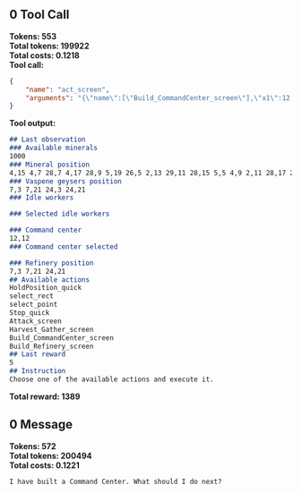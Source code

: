 ## 0 Tool Call
**Tokens: 553**  
**Total tokens: 199922**  
**Total costs: 0.1218**  
**Tool call:**  
```json
{
    "name": "act_screen",
    "arguments": "{\"name\":[\"Build_CommandCenter_screen\"],\"x1\":12,\"y1\":12}"
}
```
**Tool output:**  
```markdown
## Last observation
### Available minerals
1000
### Mineral position
4,15 4,7 28,7 4,17 28,9 5,19 26,5 2,13 29,11 28,15 5,5 4,9 2,11 28,17 29,13 26,19
### Vaspene geysers position
7,3 7,21 24,3 24,21
### Idle workers

### Selected idle workers

### Command center
12,12
### Command center selected

### Refinery position
7,3 7,21 24,21
## Available actions
HoldPosition_quick
select_rect
select_point
Stop_quick
Attack_screen
Harvest_Gather_screen
Build_CommandCenter_screen
Build_Refinery_screen
## Last reward
5
## Instruction
Choose one of the available actions and execute it.
```
**Total reward: 1389**  
## 0 Message
**Tokens: 572**  
**Total tokens: 200494**  
**Total costs: 0.1221**  
```markdown
I have built a Command Center. What should I do next?
```
